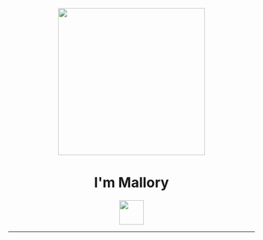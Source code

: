 <div id="header" align="center">
  <img src="https://media.giphy.com/media/Qo2dupDib32rkTY4hX/giphy.gif" width="300"/>
  <h1> I'm Mallory </h1>
  <a href="https://twitter.com/MalloryCvlh">
    <img src="https://media.giphy.com/media/H508mck9ufO9q6z76O/giphy.gif" width="50">
  </a>
</div>

---



<!--
**mallory-cvlh/mallory-cvlh** is a ✨ _special_ ✨ repository because its `README.md` (this file) appears on your GitHub profile.

Here are some ideas to get you started:

- 🔭 I’m currently working on ...
- 🌱 I’m currently learning ...
- 👯 I’m looking to collaborate on ...
- 🤔 I’m looking for help with ...
- 💬 Ask me about ...
- 📫 How to reach me: ...
- 😄 Pronouns: ...
- ⚡ Fun fact: ...
-->
